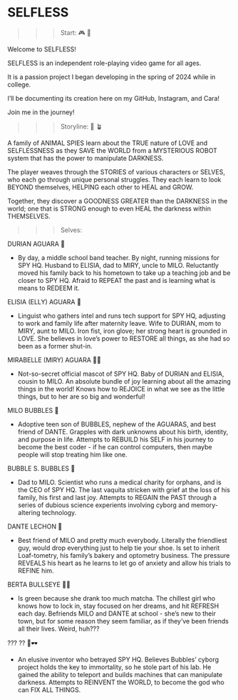 # SELFLESS

>>> Start: 🎮 🏁

Welcome to SELFLESS!

SELFLESS is an independent role-playing video game for all ages.

It is a passion project I began developing in the spring of 2024 while in college. 

I’ll be documenting its creation here on my GitHub, Instagram, and Cara! 

Join me in the journey!



>>> Storyline: 📝 🪴

A family of ANIMAL SPIES learn about the TRUE nature of LOVE and SELFLESSNESS as they SAVE the WORLD from a MYSTERIOUS ROBOT system that has the power to manipulate DARKNESS.

The player weaves through the STORIES of various characters or SELVES, who each go through unique personal struggles. They each learn to look BEYOND themselves, HELPING each other to HEAL and GROW.

Together, they discover a GOODNESS GREATER than the DARKNESS in the world; one that is STRONG enough to even HEAL the darkness within THEMSELVES.


>>> Selves: 

DURIAN AGUARA 🦊
- By day, a middle school band teacher. By night, running missions for SPY HQ. Husband to ELISIA, dad to MIRY, uncle to MILO. Reluctantly moved his family back to his hometown to take up a teaching job and be closer to SPY HQ. Afraid to REPEAT the past and is learning what is means to REDEEM it.

ELISIA (ELLY) AGUARA 🦭
- Linguist who gathers intel and runs tech support for SPY HQ, adjusting to work and family life after maternity leave. Wife to DURIAN, mom to MIRY, aunt to MILO.  Iron fist, iron glove; her strong heart is grounded in LOVE. She believes in love’s power to RESTORE all things, as she had so been as a former shut-in.

MIRABELLE (MIRY) AGUARA 🦊🦭
- Not-so-secret official mascot of SPY HQ. Baby of DURIAN and ELISIA, cousin to MILO. An absolute bundle of joy learning about all the amazing things in the world! Knows how to REJOICE in what we see as the little things, but to her are so big and wonderful!

MILO BUBBLES 🐶
- Adoptive teen son of BUBBLES, nephew of the AGUARAS, and best friend of DANTE. Grapples with dark unknowns about his birth, identity, and purpose in life. Attempts to REBUILD his SELF in his journey to become the best coder - if he can control computers, then maybe people will stop treating him like one.

BUBBLE S. BUBBLES 🐳
- Dad to MILO. Scientist who runs a medical charity for orphans, and is the CEO of SPY HQ. The last vaquita stricken with grief at the loss of his family, his first and last joy. Attempts to REGAIN the PAST through a series of dubious science experients involving cyborg and memory-altering technology.

DANTE LECHON 🐷
- Best friend of MILO and pretty much everybody. Literally the friendliest guy, would drop everything just to help tie your shoe. Is set to inherit Loaf-tometry, his family’s bakery and optometry business. The pressure REVEALS his heart as he learns to let go of anxiety and allow his trials to REFINE him.

BERTA BULLSEYE 🐶🍵
- Is green because she drank too much matcha. The chillest girl who knows how to lock in, stay focused on her dreams, and hit REFRESH each day. Befriends MILO and DANTE at school - she’s new to their town, but for some reason they seem familiar, as if they’ve been friends all their lives. Weird, huh???

??? ?? 🐔🕶️
- An elusive inventor who betrayed SPY HQ. Believes Bubbles’ cyborg project holds the key to immortality, so he stole part of his lab. He gained the ability to teleport and builds machines that can manipulate darkness. Attempts to REINVENT the WORLD, to become the god who can FIX ALL THINGS.

